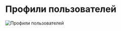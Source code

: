 # Профили пользователей

![Профили пользователей](https://github.com/fpmi-hci-2025/project12b-aquarius/tree/8c50587aa4b58edac6a9730abc5b043e6020a78f/img)
